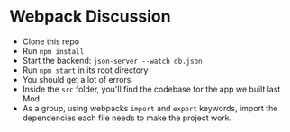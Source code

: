 # Webpack Discussion

* Clone this repo
* Run `npm install`
* Start the backend: `json-server --watch db.json`
* Run `npm start` in its root directory
* You should get a lot of errors
* Inside the `src` folder, you'll find the codebase for the app we built last Mod. 
* As a group, using webpacks `import` and `export` keywords, import the dependencies each file needs to make the project work.
